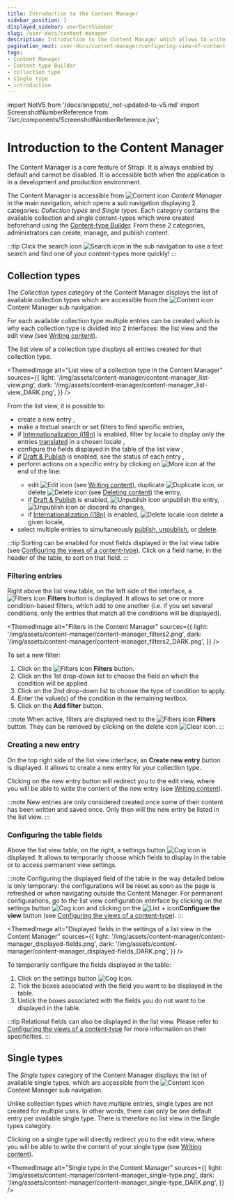```yaml
---
title: Introduction to the Content Manager
sidebar_position: 1
displayed_sidebar: userDocsSidebar
slug: /user-docs/content-manager
description: Introduction to the Content Manager which allows to write content for collection types and single types.
pagination_next: user-docs/content-manager/configuring-view-of-content-type
tags:
- Content Manager
- Content-type Builder
- collection type
- single type
- introduction
---
```


import NotV5 from '/docs/snippets/_not-updated-to-v5.md'
import ScreenshotNumberReference from '/src/components/ScreenshotNumberReference.jsx';

# Introduction to the Content Manager

<NotV5 />

The Content Manager is a core feature of Strapi. It is always enabled by default and cannot be disabled. It is accessible both when the application is in a development and production environment.

The Content Manager is accessible from ![Content icon](/img/assets/icons/v5/Feather.svg) *Content Manager* in the main navigation, which opens a sub navigation displaying 2 categories: _Collection types_ and _Single types_. Each category contains the available collection and single content-types which were created beforehand using the [Content-type Builder](/user-docs/content-type-builder/introduction-to-content-types-builder.md). From these 2 categories, administrators can create, manage, and publish content.

:::tip
Click the search icon ![Search icon](/img/assets/icons/v5/Search.svg) in the sub navigation to use a text search and find one of your content-types more quickly!
:::

## Collection types

The _Collection types_ category of the Content Manager displays the list of available collection types which are accessible from the ![Content icon](/img/assets/icons/v5/Feather.svg) Content Manager sub navigation.

For each available collection type multiple entries can be created which is why each collection type is divided into 2 interfaces: the list view and the edit view (see [Writing content](writing-content.md)).

The list view of a collection type displays all entries created for that collection type.

<ThemedImage
  alt="List view of a collection type in the Content Manager"
  sources={{
    light: '/img/assets/content-manager/content-manager_list-view.png',
    dark: '/img/assets/content-manager/content-manager_list-view_DARK.png',
  }}
/>

From the list view, it is possible to:

- create a new entry <ScreenshotNumberReference number="1" />,
- make a textual search <ScreenshotNumberReference number="2" /> or set filters <ScreenshotNumberReference number="3" /> to find specific entries,
- if [Internationalization (i18n)](/user-docs/plugins/strapi-plugins#-internationalization-plugin) is enabled, filter by locale to display only the entries [translated](/user-docs/content-manager/translating-content) in a chosen locale <ScreenshotNumberReference number="4" />,
- configure the fields displayed in the table of the list view <ScreenshotNumberReference number="5" />,
- if [Draft & Publish](/user-docs/content-manager/saving-and-publishing-content) is enabled, see the status of each entry <ScreenshotNumberReference number="6" />,
- perform actions on a specific entry by clicking on ![More icon](/img/assets/icons/v5/More.svg) <ScreenshotNumberReference number="7" /> at the end of the line:
  - edit ![Edit icon](/img/assets/icons/v5/Pencil.svg) (see [Writing content](/user-docs/content-manager/writing-content.md)), duplicate ![Duplicate icon](/img/assets/icons/v5/Duplicate.svg), or delete ![Delete icon](/img/assets/icons/v5/Trash.svg) (see [Deleting content](/user-docs/content-manager/saving-and-publishing-content.md#deleting-content)) the entry,
  - if [Draft & Publish](/user-docs/content-manager/saving-and-publishing-content) is enabled, ![Unpublish icon](/img/assets/icons/v5/CrossCircle.svg) unpublish the entry, ![Unpublish icon](/img/assets/icons/v5/CrossCircle.svg) or discard its changes,
  - if [Internationalization (i18n)](/user-docs/plugins/strapi-plugins#-internationalization-plugin) is enabled, ![Delete locale icon](/img/assets/icons/v5/delete-locale.svg) delete a given locale,
- select multiple entries to simultaneously [publish, unpublish](/user-docs/content-manager/saving-and-publishing-content#bulk-publish-and-unpublish-), or [delete](/user-docs/content-manager/saving-and-publishing-content.md#deleting-content).

:::tip
Sorting can be enabled for most fields displayed in the list view table (see [Configuring the views of a content-type](../content-manager/configuring-view-of-content-type.md)). Click on a field name, in the header of the table, to sort on that field.
:::

### Filtering entries

Right above the list view table, on the left side of the interface, a ![Filters icon](/img/assets/icons/v5/Filter.svg) **Filters** button is displayed. It allows to set one or more condition-based filters, which add to one another (i.e. if you set several conditions, only the entries that match all the conditions will be displayed).

<ThemedImage
  alt="Filters in the Content Manager"
  sources={{
    light: '/img/assets/content-manager/content-manager_filters2.png',
    dark: '/img/assets/content-manager/content-manager_filters2_DARK.png',
  }}
/>

To set a new filter:

1. Click on the ![Filters icon](/img/assets/icons/v5/Filter.svg) **Filters** button.
2. Click on the 1st drop-down list to choose the field on which the condition will be applied.
3. Click on the 2nd drop-down list to choose the type of condition to apply.
4. Enter the value(s) of the condition in the remaining textbox.
5. Click on the **Add filter** button.

:::note
When active, filters are displayed next to the ![Filters icon](/img/assets/icons/v5/Filter.svg) **Filters** button. They can be removed by clicking on the delete icon ![Clear icon](/img/assets/icons/v5/Cross.svg).
:::

### Creating a new entry

On the top right side of the list view interface, an **Create new entry** button is displayed. It allows to create a new entry for your collection type.

Clicking on the new entry button will redirect you to the edit view, where you will be able to write the content of the new entry (see [Writing content](writing-content.md)).

:::note
New entries are only considered created once some of their content has been written and saved once. Only then will the new entry be listed in the list view.
:::

### Configuring the table fields

Above the list view table, on the right, a settings button ![Cog icon](/img/assets/icons/v5/Cog.svg) is displayed. It allows to temporarily choose which fields to display in the table or to access permanent view settings.

:::note
Configuring the displayed field of the table in the way detailed below is only temporary: the configurations will be reset as soon as the page is refreshed or when navigating outside the Content Manager. For permanent configurations, go to the list view configuration interface by clicking on the settings button ![Cog icon](/img/assets/icons/v5/Cog.svg) and clicking on the ![List + icon](/img/assets/icons/v5/ListPlus.svg)**Configure the view** button (see [Configuring the views of a content-type](../content-manager/configuring-view-of-content-type.md)).
:::

<ThemedImage
  alt="Displayed fields in the settings of a list view in the Content Manager"
  sources={{
    light: '/img/assets/content-manager/content-manager_displayed-fields.png',
    dark: '/img/assets/content-manager/content-manager_displayed-fields_DARK.png',
  }}
/>

To temporarily configure the fields displayed in the table:

1. Click on the settings button ![Cog icon](/img/assets/icons/v5/Cog.svg).
2. Tick the boxes associated with the field you want to be displayed in the table.
3. Untick the boxes associated with the fields you do not want to be displayed in the table.

:::tip
Relational fields can also be displayed in the list view. Please refer to [Configuring the views of a content-type](../content-manager/configuring-view-of-content-type.md) for more information on their specificities.
:::

## Single types

The _Single types_ category of the Content Manager displays the list of available single types, which are accessible from the ![Content icon](/img/assets/icons/v5/Feather.svg) Content Manager sub navigation.

Unlike collection types which have multiple entries, single types are not created for multiple uses. In other words, there can only be one default entry per available single type. There is therefore no list view in the Single types category.

Clicking on a single type will directly redirect you to the edit view, where you will be able to write the content of your single type (see [Writing content](writing-content.md)).

<ThemedImage
  alt="Single type in the Content Manager"
  sources={{
    light: '/img/assets/content-manager/content-manager_single-type.png',
    dark: '/img/assets/content-manager/content-manager_single-type_DARK.png',
  }}
/>
